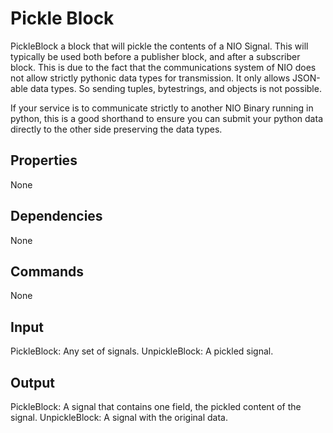Pickle Block
===========
PickleBlock a block that will pickle the contents of a NIO Signal.  This will typically be used both before a publisher block, and after a subscriber block.  This is due to the fact that the communications system of NIO does not allow strictly pythonic data types for transmission.  It only allows JSON-able data types.  So sending tuples, bytestrings, and objects is not possible.

If your service is to communicate strictly to another NIO Binary running in python, this is a good shorthand to ensure you can submit your python data directly to the other side preserving the data types.

Properties
--------------
None

Dependencies
----------------
None

Commands
----------------
None

Input
-------
PickleBlock: Any set of signals.
UnpickleBlock: A pickled signal.

Output
---------
PickleBlock: A signal that contains one field, the pickled content of the signal.
UnpickleBlock: A signal with the original data.
